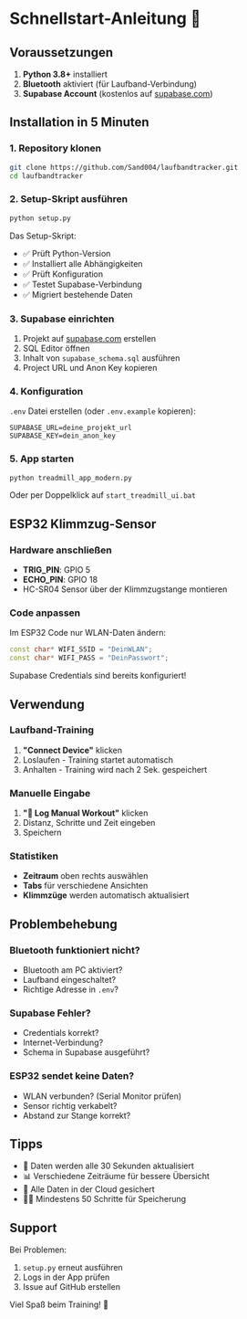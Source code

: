 # Schnellstart-Anleitung 🚀

## Voraussetzungen

1. **Python 3.8+** installiert
2. **Bluetooth** aktiviert (für Laufband-Verbindung)
3. **Supabase Account** (kostenlos auf [supabase.com](https://supabase.com))

## Installation in 5 Minuten

### 1. Repository klonen
```bash
git clone https://github.com/Sand004/laufbandtracker.git
cd laufbandtracker
```

### 2. Setup-Skript ausführen
```bash
python setup.py
```

Das Setup-Skript:
- ✅ Prüft Python-Version
- ✅ Installiert alle Abhängigkeiten
- ✅ Prüft Konfiguration
- ✅ Testet Supabase-Verbindung
- ✅ Migriert bestehende Daten

### 3. Supabase einrichten

1. Projekt auf [supabase.com](https://supabase.com) erstellen
2. SQL Editor öffnen
3. Inhalt von `supabase_schema.sql` ausführen
4. Project URL und Anon Key kopieren

### 4. Konfiguration

`.env` Datei erstellen (oder `.env.example` kopieren):
```env
SUPABASE_URL=deine_projekt_url
SUPABASE_KEY=dein_anon_key
```

### 5. App starten
```bash
python treadmill_app_modern.py
```

Oder per Doppelklick auf `start_treadmill_ui.bat`

## ESP32 Klimmzug-Sensor

### Hardware anschließen
- **TRIG_PIN**: GPIO 5
- **ECHO_PIN**: GPIO 18
- HC-SR04 Sensor über der Klimmzugstange montieren

### Code anpassen
Im ESP32 Code nur WLAN-Daten ändern:
```cpp
const char* WIFI_SSID = "DeinWLAN";
const char* WIFI_PASS = "DeinPasswort";
```

Supabase Credentials sind bereits konfiguriert!

## Verwendung

### Laufband-Training
1. **"Connect Device"** klicken
2. Loslaufen - Training startet automatisch
3. Anhalten - Training wird nach 2 Sek. gespeichert

### Manuelle Eingabe
1. **"📝 Log Manual Workout"** klicken
2. Distanz, Schritte und Zeit eingeben
3. Speichern

### Statistiken
- **Zeitraum** oben rechts auswählen
- **Tabs** für verschiedene Ansichten
- **Klimmzüge** werden automatisch aktualisiert

## Problembehebung

### Bluetooth funktioniert nicht?
- Bluetooth am PC aktiviert?
- Laufband eingeschaltet?
- Richtige Adresse in `.env`?

### Supabase Fehler?
- Credentials korrekt?
- Internet-Verbindung?
- Schema in Supabase ausgeführt?

### ESP32 sendet keine Daten?
- WLAN verbunden? (Serial Monitor prüfen)
- Sensor richtig verkabelt?
- Abstand zur Stange korrekt?

## Tipps

- 🔄 Daten werden alle 30 Sekunden aktualisiert
- 📊 Verschiedene Zeiträume für bessere Übersicht
- 💾 Alle Daten in der Cloud gesichert
- 🏃‍♂️ Mindestens 50 Schritte für Speicherung

## Support

Bei Problemen:
1. `setup.py` erneut ausführen
2. Logs in der App prüfen
3. Issue auf GitHub erstellen

Viel Spaß beim Training! 💪
